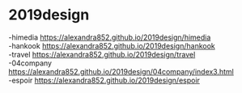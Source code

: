 # 2019design
-himedia https://alexandra852.github.io/2019design/himedia <br>
-hankook https://alexandra852.github.io/2019design/hankook <br>
-travel  https://alexandra852.github.io/2019design/travel <br>
-04company https://alexandra852.github.io/2019design/04company/index3.html <br>
-espoir https://alexandra852.github.io/2019design/espoir
